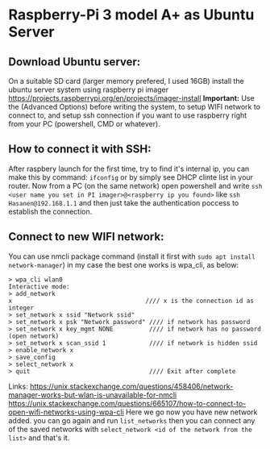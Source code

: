 # Raspberry-Pi 3 model A+ as Ubuntu Server

## Download Ubuntu server:
On a suitable SD card (larger memory prefered, I used 16GB) install the ubuntu server system using raspberry pi imager 
https://projects.raspberrypi.org/en/projects/imager-install
**Important:** Use the (Advanced Options) before writing the system, to setup WIFI network to connect to, and setup ssh connection if you want to use raspberry right from your PC (powershell, CMD or whatever).

## How to connect it with SSH:
After raspbery launch for the first time, try to find it's internal ip, you can make this by command: ```ifconfig``` or by simply see DHCP clinte list in your router.
Now from a PC (on the same network) open powershell and write ```ssh <user name you set in PI imager>@<raspberry ip you found>``` like ```ssh Hasanen@192.168.1.1``` and then just take the authentication poccess to establish the connection.

## Connect to new WIFI network:
You can use nmcli package command (install it first with ```sudo apt install network-manager```)
in my case the best one works is wpa_cli, as below:
```
> wpa_cli wlan0
Interactive mode:
> add_network
x                                     //// x is the connection id as integer
> set_network x ssid "Network ssid"
> set_network x psk "Network password" //// if network has password
> set_network x key_mgmt NONE          //// if network has no password (open network)
> set_network x scan_ssid 1            //// if network is hidden ssid
> enable_network x
> save_config
> select_network x
> quit                                 //// Exit after complete
```
Links: https://unix.stackexchange.com/questions/458406/network-manager-works-but-wlan-is-unavailable-for-nmcli
       https://unix.stackexchange.com/questions/665107/how-to-connect-to-open-wifi-networks-using-wpa-cli
Here we go now you have new network added.
you can go again and run ```list_networks``` then you can connect any of the saved networks with ```select_network <id of the network from the list>``` and that's it.

